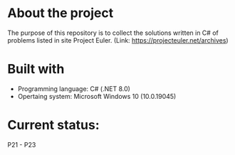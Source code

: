 # About the project
The purpose of this repository is to collect the solutions written in C# of problems listed in site Project Euler. (Link: https://projecteuler.net/archives)


# Built with
- Programming language: C# (.NET 8.0)
- Opertaing system: Microsoft Windows 10 (10.0.19045)


# Current status:
P21 - P23

